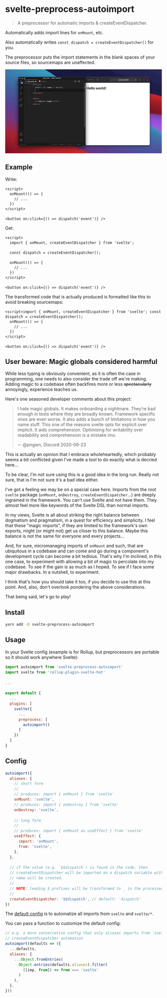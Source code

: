 # svelte-preprocess-autoimport

> A preprocessor for automatic imports & createEventDispatcher.

Automatically adds import lines for `onMount`, etc.

Also automatically writes `const dispatch = createEventDispatcher()` for you.

The preprocessor puts the import statements in the blank spaces of your source files, so sourcemaps are unaffected.

![autoimport in action](./demo.gif)

## Example

Write:

```svelte
<script>
  onMount(() => {
    // ...
  })
</script>

<button on:click={() => dispatch('event')} />
```

Get:

```svelte
<script>
  import { onMount, createEventDispatcher } from 'svelte';

  const dispatch = createEventDispatcher();

  onMount(() => {
    // ...
  })
</script>

<button on:click={() => dispatch('event')} />
```

The transformed code that is actually produced is formatted like this to avoid breaking sourcemaps:

```svelte
<script>import { onMount, createEventDispatcher } from 'svelte'; const dispatch = createEventDispatcher();
  onMount(() => {
    // ...
  })
</script>

<button on:click={() => dispatch('event')} />
```

## User beware: Magic globals considered harmful

While less typing is obviously convenient, as it is often the case in programming, one needs to also consider the trade off we're making. Adding magic to a codebase often backfires more or less ~~spectacularly~~ annoyingly, experience teaches us.

Here's one seasoned developer comments about this project:

> I hate magic globals. It makes onboarding a nightmare.
> They’re bad enough in tests where they are broadly known. Framework specific ones are even worse. It also adds a bunch of limitations in how you name stuff. This one of the reasons svelte opts for explicit over implicit. It aids comprehension. Optimising for writability over readability and comprehension is a mistake imo.
>
> -- @pngwn, Discord 2020-09-23

This is actually an opinion that I embrace wholeheartedly, which probably seems a bit conflicted given I've made a tool to do exactly what is decried here...

To be clear, I'm not sure using this is a good idea in the long run. Really not sure, that is I'm not sure it's a bad idea either.

I've got a feeling we may be on a special case here. Imports from the root `svelte` package (`onMount`, `onDestroy`, `createEventDispatcher`...) are deeply ingrained in the framework. You can't use Svelte and not have them. They almost feel more like keywords of the Svelte DSL than normal imports.

In my views, Svelte is all about striking the right balance between dogmatism and pragmatism, in a quest for efficiency and simplicity. I feel that these "magic imports", if they are limited to the framework's own exports, might (or might not) get us closer to this balance. Maybe this balance is not the same for everyone and every projects...

And, for sure, micromanaging imports of `onMount` and such, that are ubiquitous in a codebase and can come and go during a component's development cycle can become a bit tedious. That's why I'm inclined, in this one case, to experiment with allowing a bit of magic to percolate into my codebase. To see if the gain is as much as I hoped. To see if I face some major drawbacks. In a nutshell, to experiment.

I think that's how you should take it too, if you decide to use this at this point. And, also, don't overlook pondering the above considerations.

That being said, let's go to play!

## Install

```bash
yarn add -D svelte-preprocess-autoimport
```

## Usage

In your Svelte config (example is for Rollup, but preprocessors are portable so it should work anywhere Svelte):

```js
import autoimport from 'svelte-preprocess-autoimport'
import svelte from 'rollup-plugin-svelte-hot'

...

export default {
  ...
  plugins: [
    svelte({
      ...
      preprocess: [
        autoimport()
      ]
    })
  ]
}
```

## Config

```js
autoimport({
  aliases: {
    // short form
    //
    // produces: import { onMount } from 'svelte'
    onMount: 'svelte',
    // produces: import { onDestroy } from 'svelte'
    onDestroy: 'svelte',

    // long form
    //
    // produces: import { onMount as useEffect } from 'svelte'
    useEffect: {
      import: 'onMount',
      from: 'svelte',
    },
  },

  // if the value (e.g. `$$dispatch`) is found in the code, then
  // createEventDispatcher will be imported an a dispatch variable with this
  // name will be created.
  //
  // NOTE: leading $ prefixes will be transformed to _ in the processed code
  //
  createEventDispatcher: '$$dispatch', // default: 'dispatch'
})
```

The [default config](https://github.com/rixo/svelte-preprocess-autoimport/blob/master/src/index.js#L3) is to automatize all imports from `svelte` and `svelte/*`.

You can pass a function to customize the default config:

```js
// e.g. a more conservative config that only aliases imports from `svelte` and
// createEventDispatcher automation
autoimport(defaults => ({
  ...defaults,
  aliases: {
    ...Object.fromEntries(
      Object.entries(defaults.aliases).filter(
        ([imp, from]) => from === 'svelte'
      )
    ),
  },
}))
```
